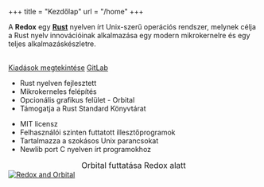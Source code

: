 +++
title = "Kezdőlap"
url = "/home"
+++
<div class="row install-row">
  <div class="col-md-8">
    <p class="pitch">
      A <b>Redox</b> egy <a style="color: inherit;" href="https://www.rust-lang.org/"><b>Rust</b></a> nyelven írt Unix-szerű operációs rendszer, melynek célja a Rust nyelv innovációinak alkalmazása egy modern mikrokernelre és egy teljes alkalmazáskészletre.
    </p>
  </div>
  <div class="col-md-4 install-box">
    <br/>
    <a class="btn btn-primary" href="https://gitlab.redox-os.org/redox-os/redox/-/releases">Kiadások megtekintése</a>
    <a class="btn btn-default" href="https://gitlab.redox-os.org/redox-os/redox/">GitLab</a>
  </div>
</div>
<div class="row features">
  <div class="col-md-6">
    <ul class="laundry-list" style="margin-bottom: 0px;">
      <li>Rust nyelven fejlesztett</li>
      <li>Mikrokerneles felépítés</li>
      <li>Opcionális grafikus felület - Orbital</li>
      <li>Támogatja a Rust Standard Könyvtárat</li>
    </ul>
  </div>
  <div class="col-md-6">
    <ul class="laundry-list">
      <li>MIT licensz</li>
      <li>Felhasználói szinten futtatott illesztőprogramok</li>
      <li>Tartalmazza a szokásos Unix parancsokat</li>
      <li>Newlib port C nyelven írt programokhoz</li>
    </ul>
  </div>
</div>
<div class="row features">
  <div class="col-sm-12">
    <div style="font-size: 16px; text-align: center;">
      Orbital futtatása Redox alatt
    </div>
    <a href="/img/redox-orbital/large.png">
      <picture>
        <source media="(min-width: 1300px)" srcset="/img/redox-orbital/large.webp" type="image/webp">
        <source media="(min-width: 640px)" srcset="/img/redox-orbital/medium.webp" type="image/webp">
        <source media="(min-width: 320px)" srcset="/img/redox-orbital/medium.webp" type="image/webp">
        <source media="(min-width: 1300px)" srcset="/img/redox-orbital/large.png" type="image/png">
        <source media="(min-width: 640px)" srcset="/img/redox-orbital/medium.png" type="image/png">
        <source media="(min-width: 320px)" srcset="/img/redox-orbital/small.png" type="image/png">
        <img src="/img/redox-orbital/medium.png" class="img-responsive" alt="Redox and Orbital">
      </picture>
    </a>
  </div>
</div>
